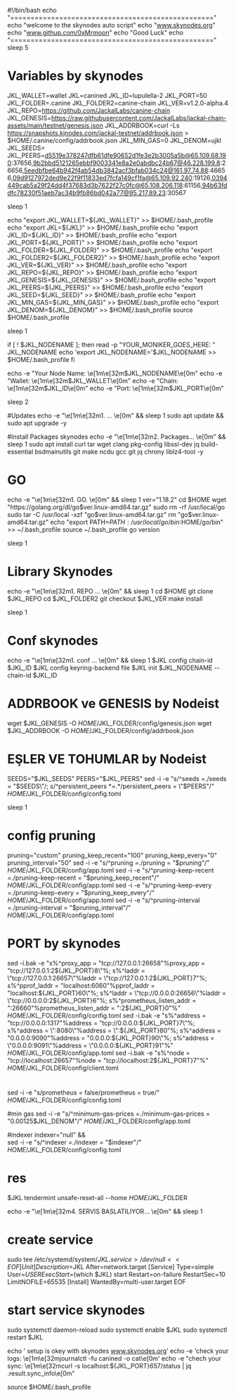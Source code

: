#!/bin/bash
echo "=================================================="
echo "welcome to the skynodes auto script"
echo "www.skynodes.org"
echo "www.githup.com/0xMrmoon"
echo "Good Luck"
echo "=================================================="
sleep 5

# Variables by skynodes
JKL_WALLET=wallet
JKL=canined
JKL_ID=lupulella-2
JKL_PORT=50
JKL_FOLDER=.canine
JKL_FOLDER2=canine-chain
JKL_VER=v1.2.0-alpha.4
JKL_REPO=https://github.com/JackalLabs/canine-chain
JKL_GENESIS=https://raw.githubusercontent.com/JackalLabs/jackal-chain-assets/main/testnet/genesis.json
JKL_ADDRBOOK=curl -Ls https://snapshots.kjnodes.com/jackal-testnet/addrbook.json > $HOME/.canine/config/addrbook.json
JKL_MIN_GAS=0
JKL_DENOM=ujkl
JKL_SEEDS=
JKL_PEERS=d5519e378247dfb61dfe90652d1fe3e2b3005a5b@65.109.68.190:37656,9b2bbd5121265ebbf9003341e8a2e0abdbc24b67@46.228.199.8:26656,5eedbfbe64b942f4ab54db3842acf3bfab034c24@161.97.74.88:46656,09d9127972ded9e22f9f11833ed7fcfa149cf1fa@65.109.92.240:19126,0394449cab5a29f24dd4f37683d3b7622f27c0fc@65.108.206.118:61156,94b63fddfc78230f51aeb7ac34b9fb86bd042a77@95.217.89.23:30567


sleep 1

echo "export JKL_WALLET=${JKL_WALLET}" >> $HOME/.bash_profile
echo "export JKL=${JKL}" >> $HOME/.bash_profile
echo "export JKL_ID=${JKL_ID}" >> $HOME/.bash_profile
echo "export JKL_PORT=${JKL_PORT}" >> $HOME/.bash_profile
echo "export JKL_FOLDER=${JKL_FOLDER}" >> $HOME/.bash_profile
echo "export JKL_FOLDER2=${JKL_FOLDER2}" >> $HOME/.bash_profile
echo "export JKL_VER=${JKL_VER}" >> $HOME/.bash_profile
echo "export JKL_REPO=${JKL_REPO}" >> $HOME/.bash_profile
echo "export JKL_GENESIS=${JKL_GENESIS}" >> $HOME/.bash_profile
echo "export JKL_PEERS=${JKL_PEERS}" >> $HOME/.bash_profile
echo "export JKL_SEED=${JKL_SEED}" >> $HOME/.bash_profile
echo "export JKL_MIN_GAS=${JKL_MIN_GAS}" >> $HOME/.bash_profile
echo "export JKL_DENOM=${JKL_DENOM}" >> $HOME/.bash_profile
source $HOME/.bash_profile

sleep 1

if [ ! $JKL_NODENAME ]; then
	read -p "YOUR_MONIKER_GOES_HERE: " JKL_NODENAME
	echo 'export JKL_NODENAME='$JKL_NODENAME >> $HOME/.bash_profile
fi

echo -e "Your Node Name: \e[1m\e[32m$JKL_NODENAME\e[0m"
echo -e "Wallet: \e[1m\e[32m$JKL_WALLET\e[0m"
echo -e "Chain: \e[1m\e[32m$JKL_ID\e[0m"
echo -e "Port: \e[1m\e[32m$JKL_PORT\e[0m"

sleep 2


#Updates
echo -e "\e[1m\e[32m1. ... \e[0m" && sleep 1
sudo apt update && sudo apt upgrade -y


#Install Packages skynodes
echo -e "\e[1m\e[32m2. Packages... \e[0m" && sleep 1
sudo apt install curl tar wget clang pkg-config libssl-dev jq build-essential bsdmainutils git make ncdu gcc git jq chrony liblz4-tool -y

# GO 
echo -e "\e[1m\e[32m1. GO. \e[0m" && sleep 1
ver="1.18.2"
cd $HOME
wget "https://golang.org/dl/go$ver.linux-amd64.tar.gz"
sudo rm -rf /usr/local/go
sudo tar -C /usr/local -xzf "go$ver.linux-amd64.tar.gz"
rm "go$ver.linux-amd64.tar.gz"
echo "export PATH=$PATH:/usr/local/go/bin:$HOME/go/bin" >> ~/.bash_profile
source ~/.bash_profile
go version


sleep 1

# Library Skynodes
echo -e "\e[1m\e[32m1. REPO ... \e[0m" && sleep 1
cd $HOME
git clone $JKL_REPO
cd $JKL_FOLDER2
git checkout $JKL_VER
make install

sleep 1

# Conf skynodes
echo -e "\e[1m\e[32m1. conf ... \e[0m" && sleep 1
$JKL config chain-id $JKL_ID
$JKL config keyring-backend file
$JKL init $JKL_NODENAME --chain-id $JKL_ID

# ADDRBOOK ve GENESIS by Nodeist
wget $JKL_GENESIS -O $HOME/$JKL_FOLDER/config/genesis.json
wget $JKL_ADDRBOOK -O $HOME/$JKL_FOLDER/config/addrbook.json

# EŞLER VE TOHUMLAR by Nodeist
SEEDS="$JKL_SEEDS"
PEERS="$JKL_PEERS"
sed -i -e "s/^seeds *=.*/seeds = \"$SEEDS\"/; s/^persistent_peers *=.*/persistent_peers = \"$PEERS\"/" $HOME/$JKL_FOLDER/config/config.toml

sleep 1


# config pruning
pruning="custom"
pruning_keep_recent="100"
pruning_keep_every="0"
pruning_interval="50"
sed -i -e "s/^pruning *=.*/pruning = \"$pruning\"/" $HOME/$JKL_FOLDER/config/app.toml
sed -i -e "s/^pruning-keep-recent *=.*/pruning-keep-recent = \"$pruning_keep_recent\"/" $HOME/$JKL_FOLDER/config/app.toml
sed -i -e "s/^pruning-keep-every *=.*/pruning-keep-every = \"$pruning_keep_every\"/" $HOME/$JKL_FOLDER/config/app.toml
sed -i -e "s/^pruning-interval *=.*/pruning-interval = \"$pruning_interval\"/" $HOME/$JKL_FOLDER/config/app.toml


# PORT by skynodes
sed -i.bak -e "s%^proxy_app = \"tcp://127.0.0.1:26658\"%proxy_app = \"tcp://127.0.0.1:2${JKL_PORT}8\"%; s%^laddr = \"tcp://127.0.0.1:26657\"%laddr = \"tcp://127.0.0.1:2${JKL_PORT}7\"%; s%^pprof_laddr = \"localhost:6060\"%pprof_laddr = \"localhost:${JKL_PORT}60\"%; s%^laddr = \"tcp://0.0.0.0:26656\"%laddr = \"tcp://0.0.0.0:2${JKL_PORT}6\"%; s%^prometheus_listen_addr = \":26660\"%prometheus_listen_addr = \":2${JKL_PORT}0\"%" $HOME/$JKL_FOLDER/config/config.toml
sed -i.bak -e "s%^address = \"tcp://0.0.0.0:1317\"%address = \"tcp://0.0.0.0:${JKL_PORT}7\"%; s%^address = \":8080\"%address = \":${JKL_PORT}80\"%; s%^address = \"0.0.0.0:9090\"%address = \"0.0.0.0:${JKL_PORT}90\"%; s%^address = \"0.0.0.0:9091\"%address = \"0.0.0.0:${JKL_PORT}91\"%" $HOME/$JKL_FOLDER/config/app.toml
sed -i.bak -e "s%^node = \"tcp://localhost:26657\"%node = \"tcp://localhost:2${JKL_PORT}7\"%" $HOME/$JKL_FOLDER/config/client.toml

#
sed -i -e "s/prometheus = false/prometheus = true/" $HOME/$JKL_FOLDER/config/config.toml

#min gas
sed -i -e "s/^minimum-gas-prices *=.*/minimum-gas-prices = \"0.00125$JKL_DENOM\"/" $HOME/$JKL_FOLDER/config/app.toml

#indexer 
indexer="null" && \
sed -i -e "s/^indexer *=.*/indexer = \"$indexer\"/" $HOME/$JKL_FOLDER/config/config.toml

# res
$JKL tendermint unsafe-reset-all --home $HOME/$JKL_FOLDER

echo -e "\e[1m\e[32m4. SERVIS BASLATILIYOR... \e[0m" && sleep 1
# create service
sudo tee /etc/systemd/system/$JKL.service > /dev/null <<EOF
[Unit]
Description=$JKL
After=network.target
[Service]
Type=simple
User=$USER
ExecStart=$(which $JKL) start
Restart=on-failure
RestartSec=10
LimitNOFILE=65535
[Install]
WantedBy=multi-user.target
EOF


# start service  skynodes
sudo systemctl daemon-reload
sudo systemctl enable $JKL
sudo systemctl restart $JKL

echo ' setup is okey with skynodes  www.skynodes.org'
echo -e 'check your logs: \e[1m\e[32mjournalctl -fu canined -o cat\e[0m'
echo -e "chech your sync: \e[1m\e[32mcurl -s localhost:${JKL_PORT}657/status | jq .result.sync_info\e[0m"

source $HOME/.bash_profile
